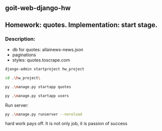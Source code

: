 ## goit-web-django-hw

## Homework: quotes. Implementation: start stage. 
### Description:
  - db for quotes: allainews-news.json
  - paginations
  - styles: quotes.toscrape.com

```bash
django-admin startproject hw_project
```

```bash
cd .\hw_project\
```

```bash
py .\manage.py startapp quotes
```

```bash
py .\manage.py startapp users
```

Run server:
```bash
py .\manage.py runserver --noreload 
```

hard work pays off. It is not only job, it is passion of success
